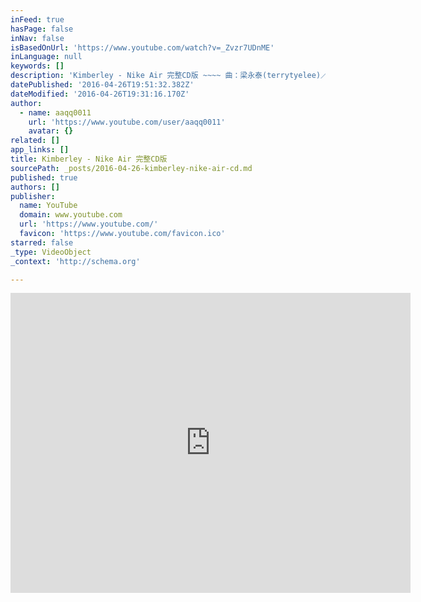 ```yaml
---
inFeed: true
hasPage: false
inNav: false
isBasedOnUrl: 'https://www.youtube.com/watch?v=_Zvzr7UDnME'
inLanguage: null
keywords: []
description: 'Kimberley - Nike Air 完整CD版 ~~~~ 曲：梁永泰(terrytyelee)／王知音 詞：梁永泰(terrytyelee) Kimberley 『 首張同名專輯 』 http://www.youtube.com/playlist?list=PL8CC3A9297F59AE46'
datePublished: '2016-04-26T19:51:32.382Z'
dateModified: '2016-04-26T19:31:16.170Z'
author:
  - name: aaqq0011
    url: 'https://www.youtube.com/user/aaqq0011'
    avatar: {}
related: []
app_links: []
title: Kimberley - Nike Air 完整CD版
sourcePath: _posts/2016-04-26-kimberley-nike-air-cd.md
published: true
authors: []
publisher:
  name: YouTube
  domain: www.youtube.com
  url: 'https://www.youtube.com/'
  favicon: 'https://www.youtube.com/favicon.ico'
starred: false
_type: VideoObject
_context: 'http://schema.org'

---
```

<iframe src="https://cdn.embedly.com/widgets/media.html?src=https%3A%2F%2Fwww.youtube.com%2Fembed%2F_Zvzr7UDnME%3Ffeature%3Doembed&amp;url=https%3A%2F%2Fwww.youtube.com%2Fwatch%3Fv%3D_Zvzr7UDnME&amp;image=https%3A%2F%2Fi.ytimg.com%2Fvi%2F_Zvzr7UDnME%2Fhqdefault.jpg&amp;key=b7d04c9b404c499eba89ee7072e1c4f7&amp;type=text%2Fhtml&amp;schema=youtube" width="640" height="480" scrolling="no" frameborder="0" allowfullscreen="" style=""></iframe>